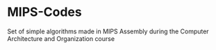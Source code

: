 # MIPS-Codes
Set of simple algorithms made in MIPS Assembly during the Computer Architecture and Organization course
